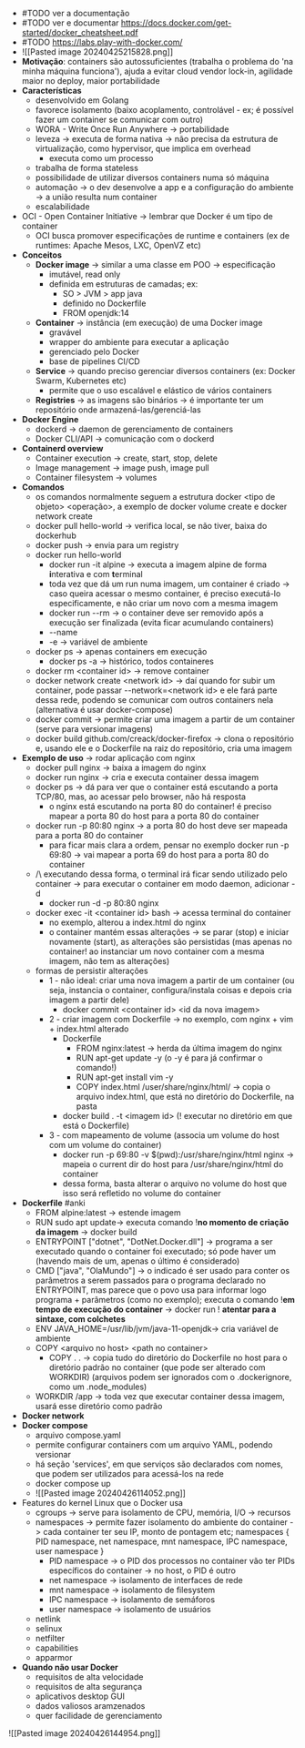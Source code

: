 * #TODO ver a documentação
* #TODO ver e documentar https://docs.docker.com/get-started/docker_cheatsheet.pdf
* #TODO https://labs.play-with-docker.com/
* ![[Pasted image 20240425215828.png]]
* **Motivação**: containers são autossuficientes (trabalha o problema do 'na minha máquina funciona'), ajuda a evitar cloud vendor lock-in, agilidade maior no deploy, maior portabilidade
* **Características**
	* desenvolvido em Golang
	* favorece isolamento (baixo acoplamento, controlável - ex; é possível fazer um container se comunicar com outro)
	* WORA - Write Once Run Anywhere -> portabilidade
	* leveza -> executa de forma nativa -> não precisa da estrutura de virtualização, como hypervisor, que implica em overhead
		* executa como um processo
	* trabalha de forma stateless
	* possibilidade de utilizar diversos containers numa só máquina
	* automação -> o dev desenvolve a app e a configuração do ambiente -> a união resulta num container
	* escalabilidade
* OCI - Open Container Initiative -> lembrar que Docker é um tipo de container
	* OCI busca promover especificações de runtime e containers (ex de runtimes: Apache Mesos, LXC, OpenVZ etc)
* **Conceitos**
	* **Docker image** -> similar a uma classe em POO -> especificação
		* imutável, read only
		* definida em estruturas de camadas; ex:
			* SO > JVM > app java
			* definido no Dockerfile
			* FROM openjdk:14
	* **Container** -> instância (em execução) de uma Docker image
		* gravável
		* wrapper do ambiente para executar a aplicação
		* gerenciado pelo Docker
		* base de pipelines CI/CD
	* **Service** -> quando preciso gerenciar diversos containers (ex: Docker Swarm, Kubernetes etc)
		* permite que o uso escalável e elástico de vários containers
	* **Registries** -> as imagens são binários -> é importante ter um repositório onde armazená-las/gerenciá-las
* **Docker Engine**
	* dockerd -> daemon de gerenciamento de containers
	* Docker CLI/API -> comunicação com o dockerd
* **Containerd overview**
	* Container execution -> create, start, stop, delete
	* Image management -> image push, image pull
	* Container filesystem -> volumes
* **Comandos**
	* os comandos normalmente seguem a estrutura docker \<tipo de objeto\> \<operação\>, a exemplo de docker volume create e docker network create
	* docker pull hello-world -> verifica local, se não tiver, baixa do dockerhub
	* docker push -> envia para um registry
	* docker run hello-world
		* docker run -it alpine -> executa a imagem alpine de forma **i**nterativa e com **t**erminal
		* toda vez que dá um run numa imagem, um container é criado -> caso queira acessar o mesmo container, é preciso executá-lo especificamente, e não criar um novo com a mesma imagem
		* docker run --rm -> o container deve ser removido após a execução ser finalizada (evita ficar acumulando containers)
		* --name
		* -e -> variável de ambiente
	* docker ps -> apenas containers em execução
		* docker ps -a -> histórico, todos containeres
	* docker rm \<container id\> -> remove container
	* docker network create \<network id\> -> daí quando for subir um container, pode passar --network=\<network id\> e ele fará parte dessa rede, podendo se comunicar com outros containers nela (alternativa é usar docker-compose)
	* docker commit -> permite criar uma imagem a partir de um container (serve para versionar imagens)
	* docker build github.com/creack/docker-firefox -> clona o repositório e, usando ele e o Dockerfile na raiz do repositório, cria uma imagem
* **Exemplo de uso** -> rodar aplicação com nginx
	* docker pull nginx -> baixa a imagem do nginx
	* docker run nginx -> cria e executa container dessa imagem
	* docker ps -> dá para ver que o container está escutando a porta TCP/80, mas, ao acessar pelo browser, não há resposta
		* o nginx está escutando na porta 80 do container! é preciso mapear a porta 80 do host para a porta 80 do container
	* docker run -p 80:80 nginx -> a porta 80 do host deve ser mapeada para a porta 80 do container
		* para ficar mais clara a ordem, pensar no exemplo docker run -p 69:80 -> vai mapear a porta 69 do host para a porta 80 do container
	* /\\ executando dessa forma, o terminal irá ficar sendo utilizado pelo container -> para executar o container em modo daemon, adicionar -d
		* docker run -d -p 80:80 nginx
	* docker exec -it \<container id\> bash -> acessa terminal do container
		* no exemplo, alterou a index.html do nginx
		* o container mantém essas alterações -> se parar (stop) e iniciar novamente (start), as alterações são persistidas (mas apenas no container! ao instanciar um novo container com a mesma imagem, não tem as alterações)
	* formas de persistir alterações
		* 1 - não ideal: criar uma nova imagem a partir de um container (ou seja, instancia o container, configura/instala coisas e depois cria imagem a partir dele)
			* docker commit \<container id\> \<id da nova imagem\>
		* 2 - criar imagem com Dockerfile -> no exemplo, com nginx + vim + index.html alterado
			* Dockerfile
				* FROM nginx:latest -> herda da última imagem do nginx
				* RUN apt-get update -y (o -y é para já confirmar o comando!)
				* RUN apt-get install vim -y
				* COPY index.html /user/share/nginx/html/ -> copia o arquivo index.html, que está no diretório do Dockerfile, na pasta
			* docker build . -t \<imagem id\> (! executar no diretório em que está o Dockerfile)
		* 3 - com mapeamento de volume (associa um volume do host com um volume do container)
			* docker run -p 69:80 -v $(pwd):/usr/share/nginx/html nginx -> mapeia o current dir do host para /usr/share/nginx/html do container
			* dessa forma, basta alterar o arquivo no volume do host que isso será refletido no volume do container
* **Dockerfile** #anki 
	* FROM alpine:latest -> estende imagem
	* RUN sudo apt update-> executa comando !**no momento de criação da imagem** -> docker build
	* ENTRYPOINT \["dotnet", "DotNet.Docker.dll"\] -> programa a ser executado quando o container foi executado; só pode haver um (havendo mais de um, apenas o último é considerado)
	* CMD \["java", "OlaMundo"\] -> o indicado é ser usado para conter os parâmetros a serem passados para o programa declarado no ENTRYPOINT, mas parece que o povo usa para informar logo programa + parâmetros (como no exemplo); executa o comando !**em tempo de execução do container** -> docker run ! **atentar para a sintaxe, com colchetes**
	* ENV JAVA_HOME=/usr/lib/jvm/java-11-openjdk-> cria variável de ambiente
	* COPY \<arquivo no host\> \<path no container\>
		* COPY . . -> copia tudo do diretório do Dockerfile no host para o diretório padrão no container (que pode ser alterado com WORKDIR) (arquivos podem ser ignorados com o .dockerignore, como um .node_modules)
	* WORKDIR /app -> toda vez que executar container dessa imagem, usará esse diretório como padrão
* **Docker network**
* **Docker compose**
	* arquivo compose.yaml
	* permite configurar containers com um arquivo YAML, podendo versionar 
	* há seção 'services', em que serviços são declarados com nomes, que podem ser utilizados para acessá-los na rede
	* docker compose up
	* ![[Pasted image 20240426114052.png]]
* Features do kernel Linux que o Docker usa
	* cgroups -> serve para isolamento de CPU, memória, I/O -> recursos
	* namespaces -> permite fazer isolamento do ambiente do container -> cada container ter seu IP, monto de pontagem etc; namespaces { PID namespace, net namespace, mnt namespace, IPC namespace, user namespace }
		* PID namespace -> o PID dos processos no container vão ter PIDs específicos do container -> no host, o PID é outro
		* net namespace -> isolamento de interfaces de rede
		* mnt namespace -> isolamento de filesystem
		* IPC namespace -> isolamento de semáforos
		* user namespace -> isolamento de usuários
	* netlink
	* selinux
	* netfilter
	* capabilities
	* apparmor
* **Quando não usar Docker**
	* requisitos de alta velocidade
	* requisitos de alta segurança
	* aplicativos desktop GUI
	* dados valiosos aramzenados
	* quer facilidade de gerenciamento




![[Pasted image 20240426144954.png]]
